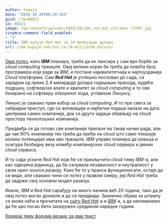 ```yaml
---
author: tomaja
date: "2018-10-29T09:20:55Z"
guid: /?p=88821
id: 88821
image: /wp-content/uploads/2018/10/ibm_red_hat_collabor_l7FDt.jpg
tinymce-comment-field_enabled:
- "1"
title: IBM купује Red Hat за 34 милијарде долара
url: /ibm-kupuje-red-hat-za-34-milijarde-dolara/
---
```

<a href="https://newsroom.ibm.com/2018-10-28-IBM-To-Acquire-Red-Hat-Completely-Changing-The-Cloud-Landscape-And-Becoming-Worlds-1-Hybrid-Cloud-Provider" target="_blank" rel="noopener">Овај потез</a>, како **_IBM_** планира, треба да их лансира у сам врх борбе за _cloud computing_ тржиште. Овај велики корак би треба да повећа број програмера који раде за _IBM_, и постане најквалитетнија и најпоузданија _Cloud_ платформа. Сам **_Red Hat_** je успешно пословао до сада, са зарадом од преко 2.4 милијарде долара годишњих прихода, нудећи подршку, софтверске алате и квалитет за _cloud computing_ и то све базирано на софтверу отвореног кода, углавном Линуксу.

Линукс је свакако први избор за _cloud computing_. И то пре свега за хибридни приступ, где се апликације и најбитни подаци налазе на дата центрима самих компанија, док се други задаци обављају на cloud простору технолошких компанија.

Предвиђа се да готово све компаније прелазе на такав начин рада, али да чак 80% компанија тек треба да пређе на cloud што само показује колико потенцијал има ово тржиште. _IBM_ управо планира да олакша и осигура безбeдну везу између компанијских _cloud_ сервера и јавних _cloud_ сервиса.

И ту сада ускаче _Red Hat_ који ће се прикључити cloud тиму _IBM_-а, али као одвојена јединица, да би сачувала независност и неутралност у свом open-source развоју. Како ће то у пракси функционисати, остаје да се види, али свакако чини се потез у правом смеру, јер _Red Hat_ треба да задржи свој основни модел развоја.

Иначе, _IBM_ и _Red Hat_ сарађују на много начина већ 20 година, тако да је овај потез могао донекле и да се предвиди. Званично објава за штампу се може наћи и прочитати на <a href="https://www.redhat.com/en/about/press-releases/ibm-acquire-red-hat-completely-changing-cloud-landscape-and-becoming-world%E2%80%99s-1-hybrid-cloud-provider?intcmp=701f2000000RWK2AAO" target="_blank" rel="noopener">сајту <em>Red Hat</em></a>-а и _<a href="https://newsroom.ibm.com/2018-10-28-IBM-To-Acquire-Red-Hat-Completely-Changing-The-Cloud-Landscape-And-Becoming-Worlds-1-Hybrid-Cloud-Provider" target="_blank" rel="noopener">IBM</a>_-a, а да напоменемо да ће цео посао бити заокружен средином наредне године.

[Креирај тему форума везану за овај текст](https://linuxo.org/nova-tema-na-forumu/?se_pid=88821)